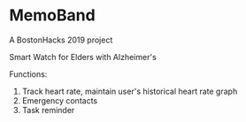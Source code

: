 # MemoBand
A BostonHacks 2019 project

Smart Watch for Elders with Alzheimer's 

Functions: 
1) Track heart rate, maintain user's historical heart rate graph
2) Emergency contacts
3) Task reminder
